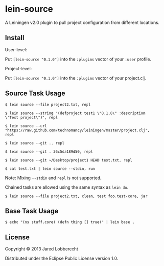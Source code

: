 # lein-source

A Leiningen v2.0 plugin to pull project configuration from different locations.

## Install

User-level:

Put `[lein-source "0.1.0"]` into the `:plugins` vector of your
`:user` profile.

Project-level:

Put `[lein-source "0.1.0"]` into the `:plugins` vector of your project.clj.

## Source Task Usage

    $ lein source --file project2.txt, repl

    $ lein source --string "(defproject test1 \"0.1.0\" :description \"Test project\")", repl

    $ lein source --url "https://raw.github.com/technomancy/leiningen/master/project.clj", repl

    $ lein source --git ., repl

    $ lein source --git . 36c5da189d50, repl

    $ lein source --git ~/Desktop/project1 HEAD test.txt, repl

    $ cat test.txt | lein source --stdin, run

Note: Mixing `--stdin` and `repl` is not supported.


Chained tasks are allowed using the same syntax as `lein do`.

    $ lein source --file project2.txt, clean, test foo.test-core, jar

## Base Task Usage

    $ echo "(ns stuff.core) (defn thing [] true)" | lein base .

## License

Copyright © 2013 Jared Lobberecht

Distributed under the Eclipse Public License version 1.0.
